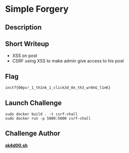 # Simple Forgery

## Description



## Short Writeup

* XSS on post
* CSRF using XSS to make admin give access to his post

## Flag

``inctf{00ps!_1_th1nk_1_click3d_0n_th3_wr0nG_l1nK}``

## Launch Challenge

```
sudo docker build . -t csrf-chall
sudo docker run -p 5000:5000 csrf-chall
```

## Challenge Author

**[sk4d00.sh](https://twitter.com/RahulSundar8)**
